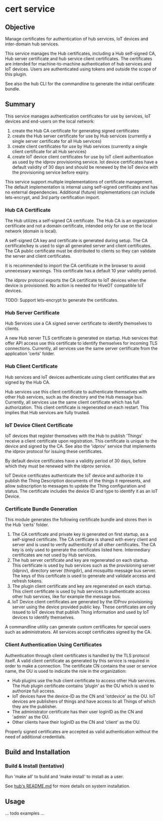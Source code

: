 # cert service

## Objective

Manage certificates for authentication of hub services, IoT devices and inter-domain hub services.

This service manages the Hub certificates, including a Hub self-signed CA, Hub server certificate and hub service client certificates. The certificates are intended for machine-to-machine authentication of hub services and IoT devices. Users are authenticated using tokens and outside the scope of this plugin.

See also the hub CLI for the commandline to generate the initial certificate bundle.

## Summary

This service manages authentication certificates for use by services, IoT devices and end-users on the local network:

1. create the Hub CA certificate for generating signed certificates
2. create the Hub server certificate for use by Hub services (currently a single server certificate for all Hub services)
3. create client certificates for use by Hub services (currently a single client certificate for all Hub services)
4. create IoT device client certificates for use by IoT client authentication as used by the idprov provisioning service. Iot device certificates have a default validity of 30 days and should be renewed by the IoT device with the provisioning service before expiry.

This service support multiple implementations of certificate management. The default implementation is internal using self-signed certificates and has no external dependencies. Additional (future) implementations can include lets-encrypt, and 3rd party certification import.

### Hub CA Certificate

The Hub utilizes a self-signed CA certificate. The Hub CA is an organization certificate and not a domain certificate, intended only for use on the local network (domain is local).

A self-signed CA key and certificate is generated during setup. The CA certificate/key is used to sign all generated server and client certificates. The CA public certificate must be distributed to clients so they can validate the server and client certificates.

It is recommended to import the CA certificate in the browser to avoid unnecessary warnings. This certificate has a default 10 year validity period.

The idprov protocol exports the CA certificate to IoT devices when the device is provisioned. No action is needed for HiveOT compatible IoT devices.

TODO: Support lets-encrypt to generate the certificates.

### Hub Server Certificate

Hub Services use a CA signed server certificate to identify themselves to clients.

A new Hub server TLS certificate is generated on startup. Hub services that offer API access use this certificate to identify themselves for incoming TLS connections. Currently, all services use the same server certificate from the application 'certs' folder.

### Hub Client Certificate

Hub services and IoT devices authenticate using client certificates that are signed by the Hub CA.

Hub services use this client certificate to authenticate themselves with other Hub services,
such as the directory and the Hub message bus. Currently, all services use the same client certificate which has full authorization. This client certificate is regenerated on each restart. This implies that Hub services are fully trusted.

### IoT Device Client Certificate

IoT devices that register themselves with the Hub to publish 'Things' receive a client certificate upon registration. This certificate is unique to the device and signed by the CA. See also the 'idprov' service that implements the idprov protocol for issuing these certificates.

By default device certificates have a validity period of 30 days, before which they must be renewed with the idprov service.

IoT Device certificates authenticate the IoT device and authorize it to publish the Thing Description documents of the things it represents, and allow subscription to messages to update the Thing configuration and status. The certificate includes the device ID and type to identify it as an IoT Device.

### Certificate Bundle Generation

This module generates the following certificate bundle and stores then in the Hub 'certs' folder.

1. The CA certificate and private key is generated on first startup, as a self-signed certificate. The CA certficate is shared with every client and server and is used to verify authenticity of all other certificates. The CA key is only used to generate the certificates listed here. Intermediary certificates are not used by Hub services.
2. The hub server certificate and key are regenerated on each startup. This certificate is used by hub services such as the provisioning server (idprov), directory server (thingdir), and mosquitto message bus server. The keys of this certificate is used to generate and validate access and refresh tokens.
3. The plugin client certificate and key are regenerated on each startup. This client certificate is used by hub services to authenticate access other hub services, like for example the message bus.
4. IoT Device client certificates are generated by the IDProv provisioning server using the device provided public key. These certificates are only issued to IoT devices that publish Thing information and used by IoT devices to identify themselves.

A commandline utility can generate custom certificates for special users such as administrators. All services accept certificates signed by the CA.

### Client Authentication Using Certificates

Authentication through client certificates is handled by the TLS protocol itself. A valid client certificate as generated by this service is required in order to make a connection. The certificate CN contains the user or service name, the OU is used to indicate the role in the organization:

* Hub plugins use the hub client certificate to access other Hub services. The Hub plugin certificate contains 'plugin' as the OU which is used to authorize full access.
* IoT devices have the device-ID as the CN and 'iotdevice' as the OU. IoT devices are publishers of things and have access to all Things of which they are the publisher.
* The administrator certificate has their user loginID as the CN and 'admin' as the OU.
* Other clients have their loginID as the CN and 'client' as the OU.

Properly signed certificates are accepted as valid authentication without the need of additional credentials.

## Build and Installation

### Build & Install (tentative)

Run 'make all' to build and 'make install' to install as a user.

See [hub's README.md](https://github.com/hiveot/hub/README.md) for more details on system installation.

## Usage

... todo examples ...
